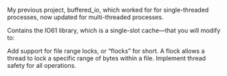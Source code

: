 My previous project, buffered_io, which worked for for single-threaded processes, now updated for multi-threaded processes.


Contains the IO61 library, which is a single-slot cache—that you will modify to:

Add support for file range locks, or “flocks” for short. A flock allows a thread to lock a specific range of bytes within a file.
Implement thread safety for all operations.
